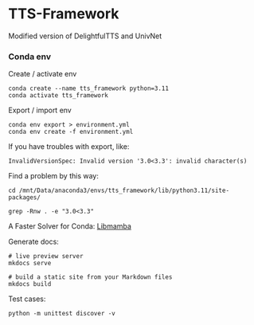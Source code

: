 # TTS-Framework
Modified version of DelightfulTTS and UnivNet

### Conda env

Create / activate env

```
conda create --name tts_framework python=3.11
conda activate tts_framework
```

Export / import env

```
conda env export > environment.yml
conda env create -f environment.yml
```

If you have troubles with export, like:
```
InvalidVersionSpec: Invalid version '3.0<3.3': invalid character(s)                                                           
```

Find a problem by this way:

```
cd /mnt/Data/anaconda3/envs/tts_framework/lib/python3.11/site-packages/

grep -Rnw . -e "3.0<3.3"

```

A Faster Solver for Conda: [Libmamba](https://www.anaconda.com/blog/a-faster-conda-for-a-growing-community)


Generate docs:


```
# live preview server
mkdocs serve

# build a static site from your Markdown files
mkdocs build
```

Test cases:

```
python -m unittest discover -v
```